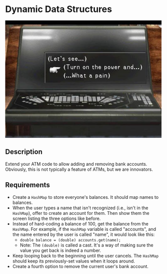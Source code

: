 # Dynamic Data Structures

![balamb garden](balambgarden.jpg)

## Description

Extend your ATM code to allow adding and removing bank accounts. Obviously, this is not typically a feature of ATMs, but we are innovators.

## Requirements

* Create a `HashMap` to store everyone's balances. It should map names to balances.
* When the user types a name that isn't recognized (i.e., isn't in the `HashMap`), offer to create an account for them. Then show them the screen listing the three options like before.
* Instead of hard-coding a balance of 100, get the balance from the `HashMap`. For example, if the `HashMap` variable is called "accounts", and the name entered by the user is called "name", it would look like this:
   * `double balance = (double) accounts.get(name);`
   * Note: The `(double)` is called a cast. It's a way of making sure the value you get back is indeed a number.
* Keep looping back to the beginning until the user cancels. The `HashMap` should keep its previously-set values when it loops around.
* Create a fourth option to remove the current user's bank account.
